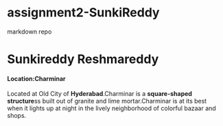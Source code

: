 # assignment2-SunkiReddy
markdown repo
# Sunkireddy Reshmareddy
#### Location:Charminar
 Located at Old City of **Hyderabad**.Charminar is a **square-shaped structure**ss built out of granite and lime mortar.Charminar is at its best when it lights up at night in the lively neighborhood of colorful bazaar and shops.
